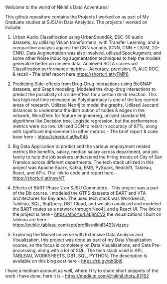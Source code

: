 Welcome to the world of Nikhil's Data Adventures! 

This github repository contains the Projects I worked on as part of My Graduate studies at SJSU in Data Analytics. 
The projects I worked on include: 

1. Urban Audio Classification using UrbanSound8k, ESC-50 audio datasets, by utilizing Vision transformers, with Transfer Learning, and a comparitive analysis against the CNN variants (CNN, CNN + LSTM, 2D-CNN). Data Augmentation was also involved, utilized SpecAugment, and some other Noise inducing augmentation techniques to help the models generalize better on unseen data. Achieved SOTA scores wrt Classification performance metrics -  Accuracy, precision, f1, AUC ROC, & recall - The brief report here https://shorturl.at/yFMP6

2. Predicting Side-effects from Drug-Drug Interactions using BioSNAP datasets, and Graph modeling. Modeled the drug-drug interactions to predict the possibility of a side-effect for a certain dr-dr reaction. This has high real time relevance as Polypharmacy is one of the key current areas of research. Utilized Neo4j to model the graphs, Utilized Jaccard distances to understand the distribution of nodes & edges in the network, Word2Vec for feature engineering, utilized standard ML algorithms like Decision tree, Logistic regression, but the performance metrics were too low. Utilized GCN to result in accuracy of 87%, along with significant improvement in other metrics - The brief report & code base here - https://shorturl.at/lwP45

3. Big Data Application to predict and the various employment related metrics like benefits, salary, median salary across department, and job family to help the job seekers understand the hiring trends of City of San Fransico across different departments. The tech stack utilized in this project was Apache Spark, Kafka, EMR, PySpark, Redshift, Tableau, React, and APis. The link to code and report here - https://shorturl.at/nswNT

4. Effects of BART Phase 2 on SJSU Commuters - This project was a part of the Db course. I modeled the GTFS datasets of BART and VTA architectures for Bay area. The used tech stack was Workbench, Tableau, SQL, BigQuery, DBT Cloud, and we also analyzed and modeled the BART routes as a network through Neo4j, and a React UI. The link to the project is here - https://shorturl.at/jmCV2 the visualizations I built on tableau are here - https://public.tableau.com/app/profile/nikhil3423/vizzes

5. Exploring the Marvel universe with Extensive Data Analysis and Visualization, this project was done as part of my Data Visualization course, so the focus is completely on Data Visualizations, and Data Pre-processing, along with a lot of SQL. The tech stack used is API, TABLEAU, WORKSHEETS, DBT, SQL, PYTHON. The description is available on this blog post here - https://rb.gy/qh6bj6

I have a medium account as well, where I try to share short snippets of the work I have done, here it is - https://medium.com/@nikhil.thota_81762
